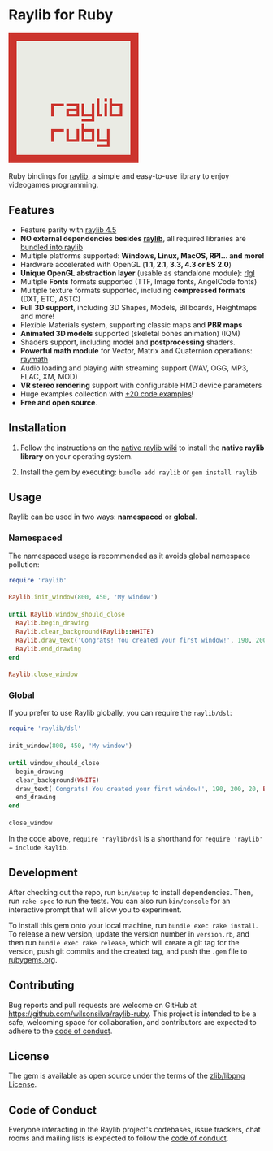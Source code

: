 # Raylib for Ruby

![raylib-ruby logo](.github/assets/raylib-ruby.png)

Ruby bindings for [raylib](https://www.raylib.com/), a simple and easy-to-use library to enjoy videogames programming.

## Features

- Feature parity with [raylib 4.5](https://github.com/raysan5/raylib/tree/4.5.0)
- **NO external dependencies besides [raylib](https://github.com/raysan5/raylib/tree/4.5.0)**, all required libraries are [bundled into raylib](https://github.com/raysan5/raylib/tree/master/src/external)
- Multiple platforms supported: **Windows, Linux, MacOS, RPI... and more!**
- Hardware accelerated with OpenGL (**1.1, 2.1, 3.3, 4.3 or ES 2.0**)
- **Unique OpenGL abstraction layer** (usable as standalone module): [rlgl](https://github.com/raysan5/raylib/blob/master/src/rlgl.h)
- Multiple **Fonts** formats supported (TTF, Image fonts, AngelCode fonts)
- Multiple texture formats supported, including **compressed formats** (DXT, ETC, ASTC)
- **Full 3D support**, including 3D Shapes, Models, Billboards, Heightmaps and more!
- Flexible Materials system, supporting classic maps and **PBR maps**
- **Animated 3D models** supported (skeletal bones animation) (IQM)
- Shaders support, including model and **postprocessing** shaders.
- **Powerful math module** for Vector, Matrix and Quaternion operations: [raymath](https://github.com/wilsonsilva/raylib-ruby/blob/main/lib/raylib/raymath/)
- Audio loading and playing with streaming support (WAV, OGG, MP3, FLAC, XM, MOD)
- **VR stereo rendering** support with configurable HMD device parameters
- Huge examples collection with [+20 code examples](https://github.com/wilsonsilva/raylib-ruby/tree/main/examples)!
- **Free and open source**.

## Installation

1. Follow the instructions on the [native raylib wiki](https://github.com/raysan5/raylib#build-and-installation) to install the __native raylib library__ on your operating
system.

2. Install the gem by executing: `bundle add raylib` or `gem install raylib`

## Usage

Raylib can be used in two ways: __namespaced__ or __global__.

### Namespaced

The namespaced usage is recommended as it avoids global namespace pollution:

```ruby
require 'raylib'

Raylib.init_window(800, 450, 'My window')

until Raylib.window_should_close
  Raylib.begin_drawing
  Raylib.clear_background(Raylib::WHITE)
  Raylib.draw_text('Congrats! You created your first window!', 190, 200, 20, Raylib::BLACK)
  Raylib.end_drawing
end

Raylib.close_window
```

### Global

If you prefer to use Raylib globally, you can require the `raylib/dsl`:

```ruby
require 'raylib/dsl'

init_window(800, 450, 'My window')

until window_should_close
  begin_drawing
  clear_background(WHITE)
  draw_text('Congrats! You created your first window!', 190, 200, 20, BLACK)
  end_drawing
end

close_window
```

In the code above, `require 'raylib/dsl` is a shorthand for `require 'raylib'` + `include Raylib`.

## Development

After checking out the repo, run `bin/setup` to install dependencies. Then, run `rake spec` to run the tests. You can
also run `bin/console` for an interactive prompt that will allow you to experiment.

To install this gem onto your local machine, run `bundle exec rake install`. To release a new version, update the
version number in `version.rb`, and then run `bundle exec rake release`, which will create a git tag for the
version, push git commits and the created tag, and push the `.gem` file to [rubygems.org](https://rubygems.org).

## Contributing

Bug reports and pull requests are welcome on GitHub at https://github.com/wilsonsilva/raylib-ruby. This project is intended
to be a safe, welcoming space for collaboration, and contributors are expected to adhere to the
[code of conduct](https://github.com/wilsonsilva/raylib-ruby/blob/main/CODE_OF_CONDUCT.md).

## License

The gem is available as open source under the terms of the [zlib/libpng License](https://opensource.org/licenses/zlib).

## Code of Conduct

Everyone interacting in the Raylib project's codebases, issue trackers, chat rooms and mailing lists is expected to
follow the [code of conduct](https://github.com/wilsonsilva/raylib-ruby/blob/main/CODE_OF_CONDUCT.md).
